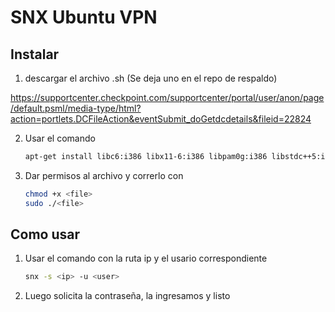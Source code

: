 # SNX Ubuntu VPN

## Instalar

1. descargar el archivo .sh (Se deja uno en el repo de respaldo)

https://supportcenter.checkpoint.com/supportcenter/portal/user/anon/page/default.psml/media-type/html?action=portlets.DCFileAction&eventSubmit_doGetdcdetails&fileid=22824

2. Usar el comando 

   ~~~sh
   apt-get install libc6:i386 libx11-6:i386 libpam0g:i386 libstdc++5:i386
   ~~~

3. Dar permisos al archivo y correrlo con 

   ~~~sh
   chmod +x <file>
   sudo ./<file>
   ~~~

## Como usar

1. Usar el comando con la ruta ip y el usario correspondiente

   ~~~bash
   snx -s <ip> -u <user>
   ~~~

2. Luego solicita la contraseña, la ingresamos y listo 

